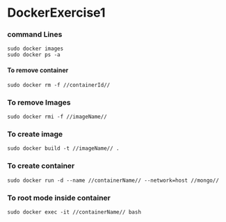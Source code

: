 # DockerExercise1
### command Lines
```
sudo docker images
sudo docker ps -a
```
#### To remove container
```
sudo docker rm -f //containerId//
```
### To remove Images
```
sudo docker rmi -f //imageName//
```
### To create image 
```
sudo docker build -t //imageName// .
```
### To create container
```
sudo docker run -d --name //containerName// --network=host //mongo//
```
### To root mode inside container
```
sudo docker exec -it //containerName// bash
```
